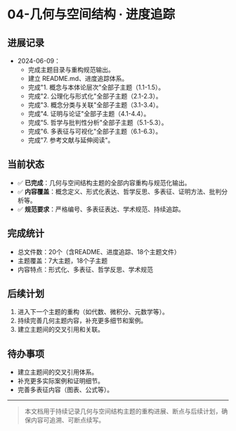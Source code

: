 # 04-几何与空间结构 · 进度追踪

## 进展记录

- 2024-06-09：
  - 完成主题目录与重构规范输出。
  - 建立 README.md、进度追踪体系。
  - 完成"1. 概念与本体论层次"全部子主题（1.1-1.5）。
  - 完成"2. 公理化与形式化"全部子主题（2.1-2.3）。
  - 完成"3. 概念分类与关联"全部子主题（3.1-3.4）。
  - 完成"4. 证明与论证"全部子主题（4.1-4.4）。
  - 完成"5. 哲学与批判性分析"全部子主题（5.1-5.3）。
  - 完成"6. 多表征与可视化"全部子主题（6.1-6.3）。
  - 完成"7. 参考文献与延伸阅读"。

## 当前状态

- ✅ **已完成**：几何与空间结构主题的全部内容重构与规范化输出。
- ✅ **内容覆盖**：概念定义、形式化表达、哲学反思、多表征、证明方法、批判分析等。
- ✅ **规范要求**：严格编号、多表征表达、学术规范、持续追踪。

## 完成统计

- 总文件数：20个（含README、进度追踪、18个主题文件）
- 主题覆盖：7大主题，18个子主题
- 内容特点：形式化、多表征、哲学反思、学术规范

## 后续计划

1. 进入下一个主题的重构（如代数、微积分、元数学等）。
2. 持续完善几何主题内容，补充更多细节和案例。
3. 建立主题间的交叉引用和关联。

## 待办事项

- 建立主题间的交叉引用体系。
- 补充更多实际案例和证明细节。
- 完善多表征内容（图表、公式等）。

---

> 本文档用于持续记录几何与空间结构主题的重构进展、断点与后续计划，确保内容可追溯、可断点续写。
